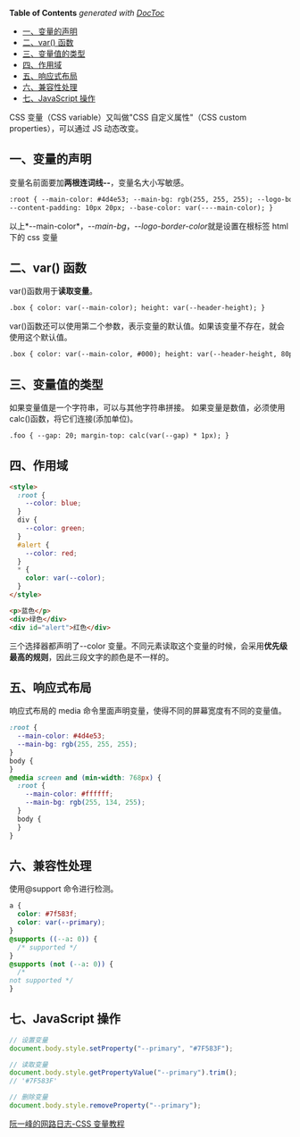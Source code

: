 <!-- START doctoc generated TOC please keep comment here to allow auto update -->
<!-- DON'T EDIT THIS SECTION, INSTEAD RE-RUN doctoc TO UPDATE -->
**Table of Contents**  *generated with [DocToc](https://github.com/thlorenz/doctoc)*

- [一、变量的声明](#%E4%B8%80%E5%8F%98%E9%87%8F%E7%9A%84%E5%A3%B0%E6%98%8E)
- [二、var() 函数](#%E4%BA%8Cvar-%E5%87%BD%E6%95%B0)
- [三、变量值的类型](#%E4%B8%89%E5%8F%98%E9%87%8F%E5%80%BC%E7%9A%84%E7%B1%BB%E5%9E%8B)
- [四、作用域](#%E5%9B%9B%E4%BD%9C%E7%94%A8%E5%9F%9F)
- [五、响应式布局](#%E4%BA%94%E5%93%8D%E5%BA%94%E5%BC%8F%E5%B8%83%E5%B1%80)
- [六、兼容性处理](#%E5%85%AD%E5%85%BC%E5%AE%B9%E6%80%A7%E5%A4%84%E7%90%86)
- [七、JavaScript 操作](#%E4%B8%83javascript-%E6%93%8D%E4%BD%9C)

<!-- END doctoc generated TOC please keep comment here to allow auto update -->

CSS 变量（CSS variable）又叫做"CSS 自定义属性"（CSS custom properties），可以通过 JS 动态改变。

## 一、变量的声明

变量名前面要加**两根连词线--**，变量名大小写敏感。

```html
:root { --main-color: #4d4e53; --main-bg: rgb(255, 255, 255); --logo-border-color: rebeccapurple; --header-height: 68px;
--content-padding: 10px 20px; --base-color: var(----main-color); }
```

以上*--main-color*，_--main-bg_，*--logo-border-color*就是设置在根标签 html 下的 css 变量

## 二、var() 函数

var()函数用于**读取变量**。

```html
.box { color: var(--main-color); height: var(--header-height); }
```

var()函数还可以使用第二个参数，表示变量的默认值。如果该变量不存在，就会使用这个默认值。

```html
.box { color: var(--main-color, #000); height: var(--header-height, 80px); }
```

## 三、变量值的类型

如果变量值是一个字符串，可以与其他字符串拼接。
如果变量是数值，必须使用 calc()函数，将它们连接(添加单位)。

```html
.foo { --gap: 20; margin-top: calc(var(--gap) * 1px); }
```

## 四、作用域

```html
<style>
  :root {
    --color: blue;
  }
  div {
    --color: green;
  }
  #alert {
    --color: red;
  }
  * {
    color: var(--color);
  }
</style>

<p>蓝色</p>
<div>绿色</div>
<div id="alert">红色</div>
```

三个选择器都声明了--color 变量。不同元素读取这个变量的时候，会采用**优先级最高的规则**，因此三段文字的颜色是不一样的。

## 五、响应式布局

响应式布局的 media 命令里面声明变量，使得不同的屏幕宽度有不同的变量值。

```css
:root {
  --main-color: #4d4e53;
  --main-bg: rgb(255, 255, 255);
}
body {
}
@media screen and (min-width: 768px) {
  :root {
    --main-color: #ffffff;
    --main-bg: rgb(255, 134, 255);
  }
  body {
  }
}
```

## 六、兼容性处理

使用@support 命令进行检测。

```css
a {
  color: #7f583f;
  color: var(--primary);
}
@supports ((--a: 0)) {
  /* supported */
}
@supports (not (--a: 0)) {
  /*
not supported */
}
```

## 七、JavaScript 操作

```javascript
// 设置变量
document.body.style.setProperty("--primary", "#7F583F");

// 读取变量
document.body.style.getPropertyValue("--primary").trim();
// '#7F583F'

// 删除变量
document.body.style.removeProperty("--primary");
```

[阮一峰的网路日志-CSS 变量教程](https://www.ruanyifeng.com/blog/2017/05/css-variables.html)
